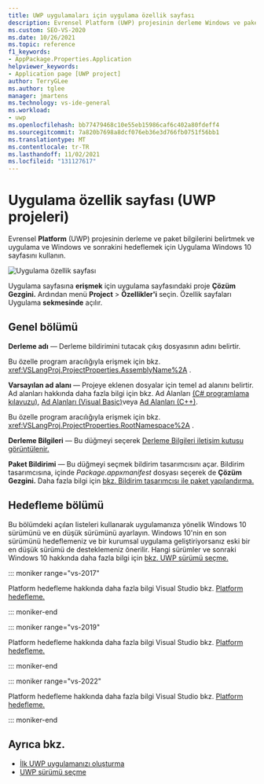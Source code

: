 ```yaml
---
title: UWP uygulamaları için uygulama özellik sayfası
description: Evrensel Platform (UWP) projesinin derleme Windows ve paket bilgilerini ve hedef Windows 10 belirtmek için Uygulama sayfasını kullanmayı öğrenin.
ms.custom: SEO-VS-2020
ms.date: 10/26/2021
ms.topic: reference
f1_keywords:
- AppPackage.Properties.Application
helpviewer_keywords:
- Application page [UWP project]
author: TerryGLee
ms.author: tglee
manager: jmartens
ms.technology: vs-ide-general
ms.workload:
- uwp
ms.openlocfilehash: bb77479468c10e55eb15986caf6c402a80fdeff4
ms.sourcegitcommit: 7a820b7698a8dcf076eb36e3d766fb0751f56bb1
ms.translationtype: MT
ms.contentlocale: tr-TR
ms.lasthandoff: 11/02/2021
ms.locfileid: "131127617"
---
```

# <a name="application-property-page-uwp-projects"></a>Uygulama özellik sayfası (UWP projeleri)

Evrensel **Platform** (UWP) projesinin derleme ve paket bilgilerini belirtmek ve uygulama ve Windows ve sonrakini hedeflemek için Uygulama Windows 10 sayfasını kullanın.

![Uygulama özellik sayfası](media/application-page-uwp.png)

Uygulama sayfasına **erişmek** için uygulama sayfasındaki proje **Çözüm Gezgini.** Ardından menü **Project**  >  **Özellikler'i** seçin. Özellik sayfaları Uygulama **sekmesinde** açılır.

## <a name="general-section"></a>Genel bölümü

**Derleme adı** &mdash; Derleme bildirimini tutacak çıkış dosyasının adını belirtir.

Bu özelle program aracılığıyla erişmek için bkz. <xref:VSLangProj.ProjectProperties.AssemblyName%2A> .

**Varsayılan ad alanı** &mdash; Projeye eklenen dosyalar için temel ad alanını belirtir. Ad alanları hakkında daha fazla bilgi için bkz. Ad Alanları [(C# programlama kılavuzu)](/dotnet/csharp/programming-guide/namespaces/), [Ad Alanları (Visual Basic)](/dotnet/visual-basic/programming-guide/program-structure/namespaces)veya [Ad Alanları (C++)](/cpp/cpp/namespaces-cpp).

Bu özelle program aracılığıyla erişmek için bkz. <xref:VSLangProj.ProjectProperties.RootNamespace%2A> .

**Derleme Bilgileri** &mdash; Bu düğmeyi seçerek [Derleme Bilgileri iletişim kutusu görüntülenir.](../../ide/reference/assembly-information-dialog-box.md)

**Paket Bildirimi** &mdash; Bu düğmeyi seçmek bildirim tasarımcısını açar. Bildirim tasarımcısına, içinde _Package.appxmanifest_ dosyası seçerek de **Çözüm Gezgini.** Daha fazla bilgi için [bkz. Bildirim tasarımcısı ile paket yapılandırma.](/windows/msix/package/packaging-uwp-apps#configure-your-project)

## <a name="targeting-section"></a>Hedefleme bölümü

Bu bölümdeki açılan listeleri kullanarak uygulamanıza yönelik Windows 10 sürümünü ve en düşük sürümünü ayarlayın. Windows 10'nin en son sürümünü hedeflemeniz ve bir kurumsal uygulama geliştiriyorsanız eski bir en düşük sürümü de desteklemeniz önerilir. Hangi sürümler ve sonraki Windows 10 hakkında daha fazla bilgi için [bkz. UWP sürümü seçme.](/windows/uwp/updates-and-versions/choose-a-uwp-version)

::: moniker range="vs-2017"

Platform hedefleme hakkında daha fazla bilgi Visual Studio bkz. [Platform hedefleme.](/visualstudio/releases/2017/vs2017-compatibility-vs#platform-targeting)

::: moniker-end

::: moniker range="vs-2019"

Platform hedefleme hakkında daha fazla bilgi Visual Studio bkz. [Platform hedefleme.](/visualstudio/releases/2019/compatibility#platform-targeting)

::: moniker-end

::: moniker range="vs-2022"

Platform hedefleme hakkında daha fazla bilgi Visual Studio bkz. [Platform hedefleme.](/visualstudio/releases/2022/compatibility#platform-targeting)

::: moniker-end

## <a name="see-also"></a>Ayrıca bkz.

- [İlk UWP uygulamanızı oluşturma](/windows/uwp/get-started/your-first-app)
- [UWP sürümü seçme](/windows/uwp/updates-and-versions/choose-a-uwp-version)
